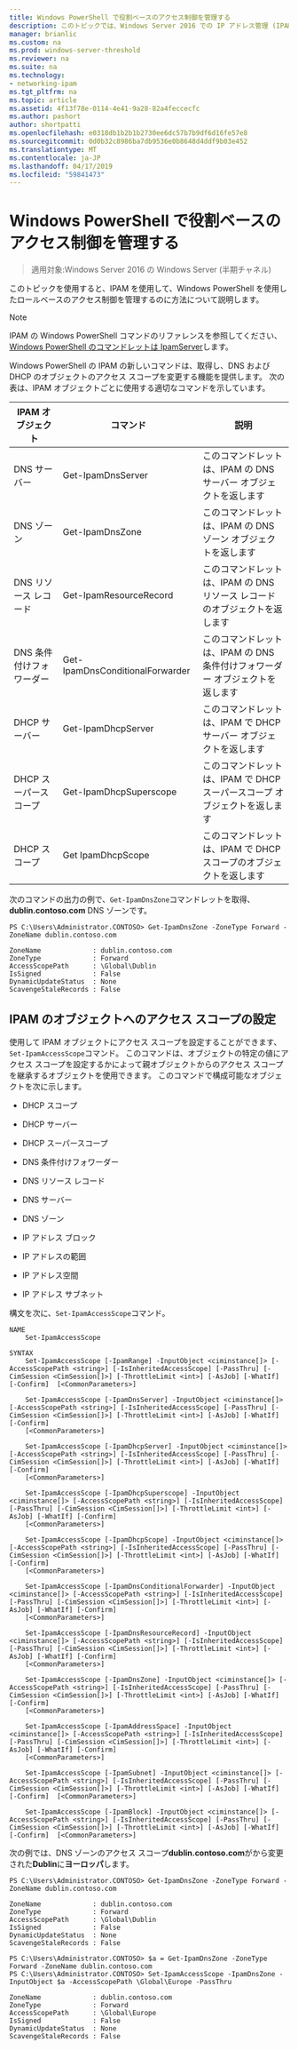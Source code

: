 ```yaml
---
title: Windows PowerShell で役割ベースのアクセス制御を管理する
description: このトピックでは、Windows Server 2016 での IP アドレス管理 (IPAM) の管理ガイドの一部です。
manager: brianlic
ms.custom: na
ms.prod: windows-server-threshold
ms.reviewer: na
ms.suite: na
ms.technology:
- networking-ipam
ms.tgt_pltfrm: na
ms.topic: article
ms.assetid: 4f13f78e-0114-4e41-9a28-82a4feccecfc
ms.author: pashort
author: shortpatti
ms.openlocfilehash: e0318db1b2b1b2730ee6dc57b7b9df6d16fe57e8
ms.sourcegitcommit: 0d0b32c8986ba7db9536e0b8648d4ddf9b03e452
ms.translationtype: MT
ms.contentlocale: ja-JP
ms.lasthandoff: 04/17/2019
ms.locfileid: "59841473"
---
```

# <a name="manage-role-based-access-control-with-windows-powershell"></a>Windows PowerShell で役割ベースのアクセス制御を管理する

>適用対象:Windows Server 2016 の Windows Server (半期チャネル)

このトピックを使用すると、IPAM を使用して、Windows PowerShell を使用したロールベースのアクセス制御を管理するのに方法について説明します。  
  
>[!NOTE]
>IPAM の Windows PowerShell コマンドのリファレンスを参照してください、 [Windows PowerShell のコマンドレットは IpamServer](https://docs.microsoft.com/powershell/module/ipamserver/?view=win10-ps)します。  
  
Windows PowerShell の IPAM の新しいコマンドは、取得し、DNS および DHCP のオブジェクトのアクセス スコープを変更する機能を提供します。 次の表は、IPAM オブジェクトごとに使用する適切なコマンドを示しています。  
  
|IPAM オブジェクト|コマンド|説明|  
|---------------|-----------|---------------|  
|DNS サーバー|Get-IpamDnsServer|このコマンドレットは、IPAM の DNS サーバー オブジェクトを返します|  
|DNS ゾーン|Get-IpamDnsZone|このコマンドレットは、IPAM の DNS ゾーン オブジェクトを返します|  
|DNS リソース レコード|Get-IpamResourceRecord|このコマンドレットは、IPAM の DNS リソース レコードのオブジェクトを返します|  
|DNS 条件付けフォワーダー|Get-IpamDnsConditionalForwarder|このコマンドレットは、IPAM の DNS 条件付けフォワーダー オブジェクトを返します|  
|DHCP サーバー|Get-IpamDhcpServer|このコマンドレットは、IPAM で DHCP サーバー オブジェクトを返します|  
|DHCP スーパースコープ|Get-IpamDhcpSuperscope|このコマンドレットは、IPAM で DHCP スーパースコープ オブジェクトを返します|  
|DHCP スコープ|Get IpamDhcpScope|このコマンドレットは、IPAM で DHCP スコープのオブジェクトを返します|  
  
次のコマンドの出力の例で、`Get-IpamDnsZone`コマンドレットを取得、 **dublin.contoso.com** DNS ゾーンです。  
  
```  
PS C:\Users\Administrator.CONTOSO> Get-IpamDnsZone -ZoneType Forward -ZoneName dublin.contoso.com  
  
ZoneName             : dublin.contoso.com  
ZoneType             : Forward  
AccessScopePath      : \Global\Dublin  
IsSigned             : False  
DynamicUpdateStatus  : None  
ScavengeStaleRecords : False  
```  
  
## <a name="setting-access-scopes-on-ipam-objects"></a>IPAM のオブジェクトへのアクセス スコープの設定  
使用して IPAM オブジェクトにアクセス スコープを設定することができます、`Set-IpamAccessScope`コマンド。 このコマンドは、オブジェクトの特定の値にアクセス スコープを設定するかによって親オブジェクトからのアクセス スコープを継承するオブジェクトを使用できます。 このコマンドで構成可能なオブジェクトを次に示します。  
  
-   DHCP スコープ  
  
-   DHCP サーバー  
  
-   DHCP スーパースコープ  
  
-   DNS 条件付けフォワーダー  
  
-   DNS リソース レコード  
  
-   DNS サーバー  
  
-   DNS ゾーン  
  
-   IP アドレス ブロック  
  
-   IP アドレスの範囲  
  
-   IP アドレス空間  
  
-   IP アドレス サブネット  
  
構文を次に、`Set-IpamAccessScope`コマンド。  
  
```  
NAME  
    Set-IpamAccessScope  
  
SYNTAX  
    Set-IpamAccessScope [-IpamRange] -InputObject <ciminstance[]> [-AccessScopePath <string>] [-IsInheritedAccessScope] [-PassThru] [-CimSession <CimSession[]>] [-ThrottleLimit <int>] [-AsJob] [-WhatIf] [-Confirm]  [<CommonParameters>]  
  
    Set-IpamAccessScope [-IpamDnsServer] -InputObject <ciminstance[]> [-AccessScopePath <string>] [-IsInheritedAccessScope] [-PassThru] [-CimSession <CimSession[]>] [-ThrottleLimit <int>] [-AsJob] [-WhatIf] [-Confirm]  
    [<CommonParameters>]  
  
    Set-IpamAccessScope [-IpamDhcpServer] -InputObject <ciminstance[]> [-AccessScopePath <string>] [-IsInheritedAccessScope] [-PassThru] [-CimSession <CimSession[]>] [-ThrottleLimit <int>] [-AsJob] [-WhatIf] [-Confirm]  
    [<CommonParameters>]  
  
    Set-IpamAccessScope [-IpamDhcpSuperscope] -InputObject <ciminstance[]> [-AccessScopePath <string>] [-IsInheritedAccessScope] [-PassThru] [-CimSession <CimSession[]>] [-ThrottleLimit <int>] [-AsJob] [-WhatIf] [-Confirm]  
    [<CommonParameters>]  
  
    Set-IpamAccessScope [-IpamDhcpScope] -InputObject <ciminstance[]> [-AccessScopePath <string>] [-IsInheritedAccessScope] [-PassThru] [-CimSession <CimSession[]>] [-ThrottleLimit <int>] [-AsJob] [-WhatIf] [-Confirm]  
    [<CommonParameters>]  
  
    Set-IpamAccessScope [-IpamDnsConditionalForwarder] -InputObject <ciminstance[]> [-AccessScopePath <string>] [-IsInheritedAccessScope] [-PassThru] [-CimSession <CimSession[]>] [-ThrottleLimit <int>] [-AsJob] [-WhatIf] [-Confirm]  
    [<CommonParameters>]  
  
    Set-IpamAccessScope [-IpamDnsResourceRecord] -InputObject <ciminstance[]> [-AccessScopePath <string>] [-IsInheritedAccessScope] [-PassThru] [-CimSession <CimSession[]>] [-ThrottleLimit <int>] [-AsJob] [-WhatIf] [-Confirm]  
    [<CommonParameters>]  
  
    Set-IpamAccessScope [-IpamDnsZone] -InputObject <ciminstance[]> [-AccessScopePath <string>] [-IsInheritedAccessScope] [-PassThru] [-CimSession <CimSession[]>] [-ThrottleLimit <int>] [-AsJob] [-WhatIf] [-Confirm]  
    [<CommonParameters>]  
  
    Set-IpamAccessScope [-IpamAddressSpace] -InputObject <ciminstance[]> [-AccessScopePath <string>] [-IsInheritedAccessScope] [-PassThru] [-CimSession <CimSession[]>] [-ThrottleLimit <int>] [-AsJob] [-WhatIf] [-Confirm]  
    [<CommonParameters>]  
  
    Set-IpamAccessScope [-IpamSubnet] -InputObject <ciminstance[]> [-AccessScopePath <string>] [-IsInheritedAccessScope] [-PassThru] [-CimSession <CimSession[]>] [-ThrottleLimit <int>] [-AsJob] [-WhatIf] [-Confirm]  [<CommonParameters>]  
  
    Set-IpamAccessScope [-IpamBlock] -InputObject <ciminstance[]> [-AccessScopePath <string>] [-IsInheritedAccessScope] [-PassThru] [-CimSession <CimSession[]>] [-ThrottleLimit <int>] [-AsJob] [-WhatIf] [-Confirm]  [<CommonParameters>]  
```  
  
次の例では、DNS ゾーンのアクセス スコープ**dublin.contoso.com**がから変更された**Dublin**に**ヨーロッパ**します。  
  
```  
PS C:\Users\Administrator.CONTOSO> Get-IpamDnsZone -ZoneType Forward -ZoneName dublin.contoso.com  
  
ZoneName             : dublin.contoso.com  
ZoneType             : Forward  
AccessScopePath      : \Global\Dublin  
IsSigned             : False  
DynamicUpdateStatus  : None  
ScavengeStaleRecords : False  
  
PS C:\Users\Administrator.CONTOSO> $a = Get-IpamDnsZone -ZoneType Forward -ZoneName dublin.contoso.com  
PS C:\Users\Administrator.CONTOSO> Set-IpamAccessScope -IpamDnsZone -InputObject $a -AccessScopePath \Global\Europe -PassThru  
  
ZoneName             : dublin.contoso.com  
ZoneType             : Forward  
AccessScopePath      : \Global\Europe  
IsSigned             : False  
DynamicUpdateStatus  : None  
ScavengeStaleRecords : False  
```  
  


